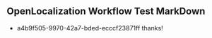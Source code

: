 ## OpenLocalization Workflow Test MarkDown
* a4b9f505-9970-42a7-bded-ecccf23871ff 
thanks!<!--HONumber=Mar16_HO2-->
